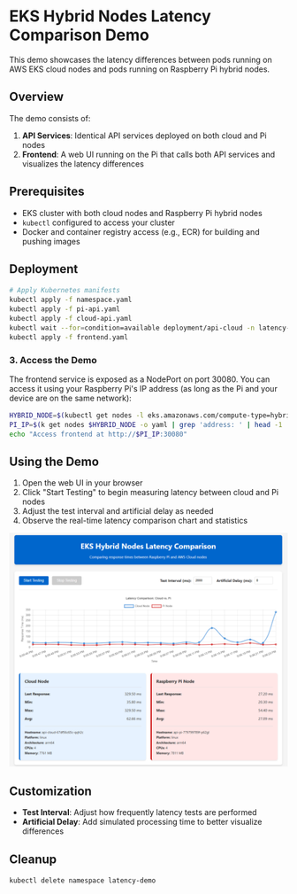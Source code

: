 # EKS Hybrid Nodes Latency Comparison Demo

This demo showcases the latency differences between pods running on AWS EKS cloud nodes and pods running on Raspberry Pi hybrid nodes.

## Overview

The demo consists of:

1. **API Services**: Identical API services deployed on both cloud and Pi nodes
2. **Frontend**: A web UI running on the Pi that calls both API services and visualizes the latency differences

## Prerequisites

- EKS cluster with both cloud nodes and Raspberry Pi hybrid nodes
- `kubectl` configured to access your cluster
- Docker and container registry access (e.g., ECR) for building and pushing images

## Deployment

```bash
# Apply Kubernetes manifests
kubectl apply -f namespace.yaml
kubectl apply -f pi-api.yaml
kubectl apply -f cloud-api.yaml
kubectl wait --for=condition=available deployment/api-cloud -n latency-demo --timeout=60s
kubectl apply -f frontend.yaml
```

### 3. Access the Demo

The frontend service is exposed as a NodePort on port 30080. You can access it using your Raspberry Pi's IP address (as long as the Pi and your device are on the same network):

```bash
HYBRID_NODE=$(kubectl get nodes -l eks.amazonaws.com/compute-type=hybrid -o jsonpath='{.items[0].metadata.name}')
PI_IP=$(k get nodes $HYBRID_NODE -o yaml | grep 'address: ' | head -1 | awk '{print $3}')
echo "Access frontend at http://$PI_IP:30080"
```

## Using the Demo

1. Open the web UI in your browser
2. Click "Start Testing" to begin measuring latency between cloud and Pi nodes
3. Adjust the test interval and artificial delay as needed
4. Observe the real-time latency comparison chart and statistics

![alt text](../../src/latency.png)

## Customization

- **Test Interval**: Adjust how frequently latency tests are performed
- **Artificial Delay**: Add simulated processing time to better visualize differences

## Cleanup

```bash
kubectl delete namespace latency-demo
```

